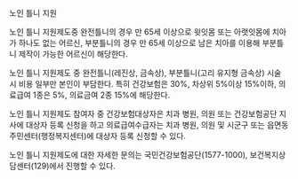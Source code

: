 노인 틀니 지원

노인 틀니 지원제도중 완전틀니의 경우 만 65세 이상으로 윗잇몸 또는 아랫잇몸에 치아가 하나도 없는 어르신, 부분틀니의 경우 만 65세 이상으로 남은 치아를 이용해 부분틀니 제작이 가능한 어르신이 해당한다.

노인 틀니 지원제도 중 완전틀니(레진상, 금속상), 부분틀니(고리 유지형 금속상) 시술 시 비용 일부만 본인이 부담한다. 특히 건강보험은 30%, 차상위 5%이상 15%이하, 의료급여 1종은 5%, 의료금여 2종 15%에 해당한다.

노인 틀니 지원제도 참여자 중 건강보험대상자은 치과 병원, 의원 또는 건강보험공단 지사에 대상자 등록 신청을 하고 의료급여수급자는 치과 병원, 의원 및 시군구 또는 읍면동 주민센터(행정복지센터)에 대상자 등록 신청할 수 있다.

노인 틀니 지원제도에 대한 자세한 문의는 국민건강보험공단(1577-1000), 보건복지상담센터(129)에서 진행할 수 있다.